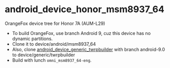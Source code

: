# android_device_honor_msm8937_64
OrangeFox device tree for Honor 7A (AUM-L29)
- To build OrangeFox, use branch Android 9, cuz this device has no dynamic partitions.
- Clone it to device/android/msm8937_64
- Also, clone <a href="https://github.com/TwrpBuilder/android_device_generic_twrpbuilder/">android_device_generic_twrpbuilder</a> with branch android-9.0 to device/generic/twrpbuilder
- Build with lunch `omni_msm8937_64-eng`.

